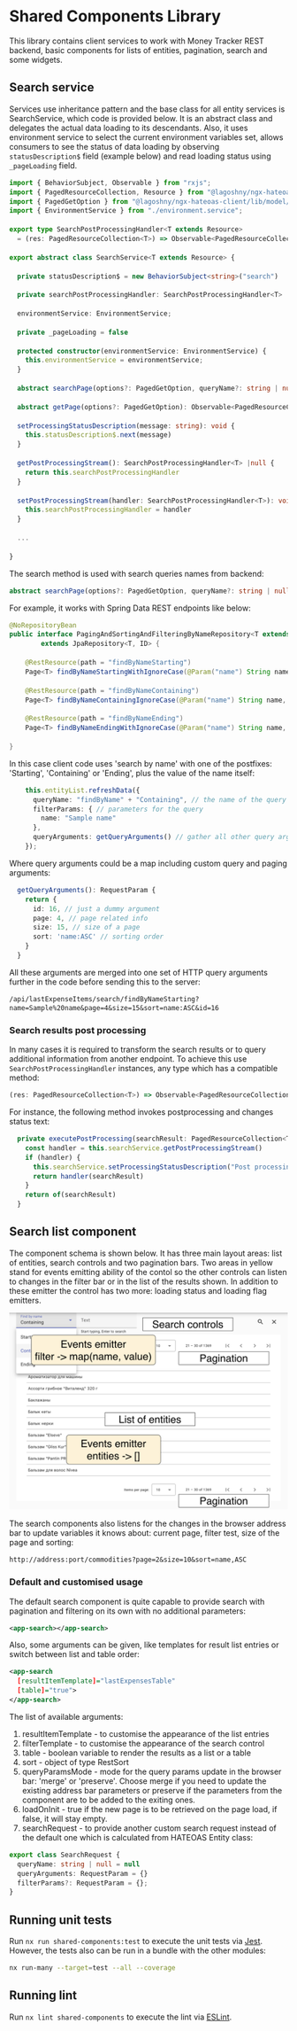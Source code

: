 # Shared Components Library

This library contains client services to work with Money Tracker REST backend, basic components for lists of entities, pagination, search and some widgets.

## Search service

Services use inheritance pattern and the base class for all entity services is SearchService, which code is provided below. It is an abstract class and delegates the actual data loading to its descendants. Also, it uses environment service to select the current environment variables set, allows consumers to see the status of data loading by observing ```statusDescription$``` field (example below) and read loading status using ```_pageLoading``` field. 


```typescript
import { BehaviorSubject, Observable } from "rxjs";
import { PagedResourceCollection, Resource } from "@lagoshny/ngx-hateoas-client";
import { PagedGetOption } from "@lagoshny/ngx-hateoas-client/lib/model/declarations";
import { EnvironmentService } from "./environment.service";

export type SearchPostProcessingHandler<T extends Resource>
  = (res: PagedResourceCollection<T>) => Observable<PagedResourceCollection<T>>;

export abstract class SearchService<T extends Resource> {

  private statusDescription$ = new BehaviorSubject<string>("search")

  private searchPostProcessingHandler: SearchPostProcessingHandler<T> | null = null

  environmentService: EnvironmentService;

  private _pageLoading = false

  protected constructor(environmentService: EnvironmentService) {
    this.environmentService = environmentService;
  }

  abstract searchPage(options?: PagedGetOption, queryName?: string | null) : Observable<PagedResourceCollection<T>>

  abstract getPage(options?: PagedGetOption): Observable<PagedResourceCollection<T>>

  setProcessingStatusDescription(message: string): void {
    this.statusDescription$.next(message)
  }

  getPostProcessingStream(): SearchPostProcessingHandler<T> |null {
    return this.searchPostProcessingHandler
  }

  setPostProcessingStream(handler: SearchPostProcessingHandler<T>): void {
    this.searchPostProcessingHandler = handler
  }
  
  ...

}
```
The search method is used with search queries names from backend:

```typescript 
abstract searchPage(options?: PagedGetOption, queryName?: string | null) : Observable<PagedResourceCollection<T>>
``` 

For example, it works with Spring Data REST endpoints like below:

```java
@NoRepositoryBean
public interface PagingAndSortingAndFilteringByNameRepository<T extends NamedEntity, ID>
        extends JpaRepository<T, ID> {

    @RestResource(path = "findByNameStarting")
    Page<T> findByNameStartingWithIgnoreCase(@Param("name") String name, Pageable pageable);

    @RestResource(path = "findByNameContaining")
    Page<T> findByNameContainingIgnoreCase(@Param("name") String name, Pageable pageable);

    @RestResource(path = "findByNameEnding")
    Page<T> findByNameEndingWithIgnoreCase(@Param("name") String name, Pageable pageable);

}
```
In this case client code uses 'search by name' with one of the postfixes: 'Starting', 'Containing' or 'Ending', plus the value of the name itself:

```typescript
    this.entityList.refreshData({
      queryName: "findByName" + "Containing", // the name of the query from the backend
      filterParams: { // parameters for the query
        name: "Sample name"
      },
      queryArguments: getQueryArguments() // gather all other query arguments 
    });
```
Where query arguments could be a map including custom query and paging
arguments:
```typescript
  getQueryArguments(): RequestParam {
    return {
      id: 16, // just a dummy argument
      page: 4, // page related info
      size: 15, // size of a page
      sort: 'name:ASC' // sorting order
    }
  }
```
All these arguments are merged into one set of HTTP query arguments further in the code before sending this to the server:
```
/api/lastExpenseItems/search/findByNameStarting?name=Sample%20name&page=4&size=15&sort=name:ASC&id=16
```
### Search results post processing

In many cases it is required to transform the search results or to query additional information from another endpoint. To achieve this use ```SearchPostProcessingHandler``` instances, any type which has a compatible method:

```typescript
(res: PagedResourceCollection<T>) => Observable<PagedResourceCollection<T>>
```

For instance, the following method invokes postprocessing and changes status text:

```typescript
  private executePostProcessing(searchResult: PagedResourceCollection<T>): Observable<PagedResourceCollection<T>> {
    const handler = this.searchService.getPostProcessingStream()
    if (handler) {
      this.searchService.setProcessingStatusDescription("Post processing is started...")
      return handler(searchResult)
    }
    return of(searchResult)
  }
```

## Search list component

The component schema is shown below. It has three main layout areas: list of entities, search controls and two pagination bars. Two areas in yellow stand for events emitting ability of the contol so the other controls can listen to changes in the filter bar or in the list of the results shown. In addition to these emitter the control has two more: loading status and loading flag emitters.

<img src="./images/entities-list.png" alt="drawing" width="600" />

The search components also listens for the changes in the browser address bar to update variables it knows about: current page, filter test, size of the page and sorting:

```
http://address:port/commodities?page=2&size=10&sort=name,ASC
```

### Default and customised usage 

The default search component is quite capable to provide search with pagination and filtering on its own with no additional parameters:

```xml
<app-search></app-search>
```

Also, some arguments can be given, like templates for result list entries or switch between list and table order:

```xml
<app-search
  [resultItemTemplate]="lastExpensesTable" 
  [table]="true">
</app-search>
```

The list of available arguments:

1. resultItemTemplate - to customise the appearance of the list entries
2. filterTemplate - to customise the appearance of the search control
3. table - boolean variable to render the results as a list or a table
4. sort - object of type RestSort
5. queryParamsMode - mode for the query params update in the browser bar: 'merge' or 'preserve'. Choose merge if you need to update the existing address bar parameters or preserve if the parameters from the component are to be added to the exiting ones.
6. loadOnInit - true if the new page is to be retrieved on the page load, if false, it will stay empty.
7. searchRequest - to provide another custom search request instead of the default one which is calculated from HATEOAS Entity class:

```typescript
export class SearchRequest {
  queryName: string | null = null
  queryArguments: RequestParam = {}
  filterParams?: RequestParam = {};
}
```

## Running unit tests

Run `nx run shared-components:test` to execute the unit tests via [Jest](https://jestjs.io). However, the tests also can be run in a bundle with the other modules:
```bash
nx run-many --target=test --all --coverage
```

## Running lint

Run `nx lint shared-components` to execute the lint via [ESLint](https://eslint.org/).
